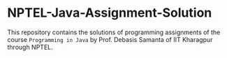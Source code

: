 # NPTEL-Java-Assignment-Solution
This repository contains the solutions of programming assignments of the course `Programming in Java` by Prof. Debasis Samanta of IIT Kharagpur through NPTEL.
